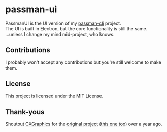 # passman-ui

PassmanUI is the UI version of my [passman-cli](https://github.com/anthrxc/passman-cli) project.  
The UI is built in Electron, but the core functionality is still the same.  
...unless I change my mind mid-project, who knows.

## Contributions
I probably won't accept any contributions but you're still welcome to make them.  

## License
This project is licensed under the MIT License.

## Thank-yous
Shoutout [CXGraphics](https://github.com/cxgraphics1) for the [original project](https://github.com/anthrxc/cx-infostealer) ([this one too](https://github.com/CXgraphics1/Simple-Info-Manager)) over a year ago.